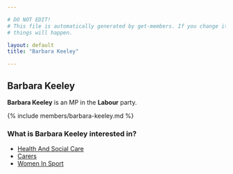 ```yaml
---

# DO NOT EDIT!
# This file is automatically generated by get-members. If you change it, bad
# things will happen.

layout: default
title: "Barbara Keeley"

---
```


## Barbara Keeley

**Barbara Keeley** is an MP in the **Labour** party.

{% include members/barbara-keeley.md %}

### What is Barbara Keeley interested in?


* [Health And Social Care](/interests/health-and-social-care.html)
* [Carers](/interests/carers.html)
* [Women In Sport](/interests/women-in-sport.html)
